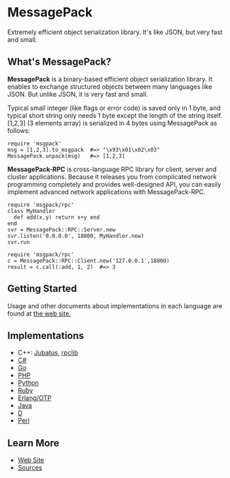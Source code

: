 MessagePack
===========

Extremely efficient object serialization library. It's like JSON, but very fast and small.


## What's MessagePack?

**MessagePack** is a binary-based efficient object serialization library. It enables to exchange structured objects between many languages like JSON. But unlike JSON, it is very fast and small.

Typical small integer (like flags or error code) is saved only in 1 byte, and typical short string only needs 1 byte except the length of the string itself. \[1,2,3\] (3 elements array) is serialized in 4 bytes using MessagePack as follows:

    require 'msgpack'
    msg = [1,2,3].to_msgpack  #=> "\x93\x01\x02\x03"
    MessagePack.unpack(msg)   #=> [1,2,3]

**MessagePack-RPC** is cross-language RPC library for client, server and cluster applications. Because it releases you from complicated network programming completely and provides well-designed API, you can easily implement advanced network applications with MessagePack-RPC.

    require 'msgpack/rpc'
    class MyHandler
      def add(x,y) return x+y end
    end
    svr = MessagePack::RPC::Server.new
    svr.listen('0.0.0.0', 18800, MyHandler.new)
    svr.run

    require 'msgpack/rpc'
    c = MessagePack::RPC::Client.new('127.0.0.1',18800)
    result = c.call(:add, 1, 2)  #=> 3


## Getting Started

Usage and other documents about implementations in each language are found at [the web site.](http://msgpack.org/)

## Implementations

- C++: [Jubatus](https://github.com/jubatus/jubatus-msgpack-rpc/), [rpclib](http://rpclib.net/)
- [C#](https://github.com/yfakariya/msgpack-rpc-cli)
- [Go](https://github.com/msgpack-rpc/msgpack-rpc-go)
- [PHP](https://github.com/msgpack-rpc/msgpack-rpc-php)
- [Python](https://github.com/msgpack-rpc/msgpack-rpc-python)
- [Ruby](https://github.com/msgpack-rpc/msgpack-rpc-ruby)
- [Erlang/OTP](https://github.com/msgpack-rpc/msgpack-rpc-erlang)
- [Java](https://github.com/msgpack-rpc/msgpack-rpc-java)
- [D](https://github.com/msgpack-rpc/msgpack-rpc-d)
- [Perl](https://metacpan.org/release/MsgPack-RPC)

## Learn More

- [Web Site](http://msgpack.org/)
- [Sources](https://github.com/msgpack-rpc/msgpack-rpc)
